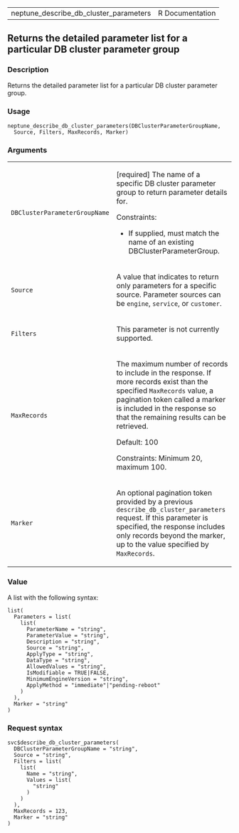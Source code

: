 <table style="width: 100%;">
<tbody>
<tr class="odd">
<td>neptune_describe_db_cluster_parameters</td>
<td style="text-align: right;">R Documentation</td>
</tr>
</tbody>
</table>

## Returns the detailed parameter list for a particular DB cluster parameter group

### Description

Returns the detailed parameter list for a particular DB cluster
parameter group.

### Usage

    neptune_describe_db_cluster_parameters(DBClusterParameterGroupName,
      Source, Filters, MaxRecords, Marker)

### Arguments

<table>
<colgroup>
<col style="width: 35%" />
<col style="width: 65%" />
</colgroup>
<tbody>
<tr class="odd">
<td><code
id="neptune_describe_db_cluster_parameters_:_DBClusterParameterGroupName">DBClusterParameterGroupName</code></td>
<td><p>[required] The name of a specific DB cluster parameter group to
return parameter details for.</p>
<p>Constraints:</p>
<ul>
<li><p>If supplied, must match the name of an existing
DBClusterParameterGroup.</p></li>
</ul></td>
</tr>
<tr class="even">
<td><code
id="neptune_describe_db_cluster_parameters_:_Source">Source</code></td>
<td><p>A value that indicates to return only parameters for a specific
source. Parameter sources can be <code>engine</code>,
<code>service</code>, or <code>customer</code>.</p></td>
</tr>
<tr class="odd">
<td><code
id="neptune_describe_db_cluster_parameters_:_Filters">Filters</code></td>
<td><p>This parameter is not currently supported.</p></td>
</tr>
<tr class="even">
<td><code
id="neptune_describe_db_cluster_parameters_:_MaxRecords">MaxRecords</code></td>
<td><p>The maximum number of records to include in the response. If more
records exist than the specified <code>MaxRecords</code> value, a
pagination token called a marker is included in the response so that the
remaining results can be retrieved.</p>
<p>Default: 100</p>
<p>Constraints: Minimum 20, maximum 100.</p></td>
</tr>
<tr class="odd">
<td><code
id="neptune_describe_db_cluster_parameters_:_Marker">Marker</code></td>
<td><p>An optional pagination token provided by a previous
<code>describe_db_cluster_parameters</code> request. If this parameter
is specified, the response includes only records beyond the marker, up
to the value specified by <code>MaxRecords</code>.</p></td>
</tr>
</tbody>
</table>

### Value

A list with the following syntax:

    list(
      Parameters = list(
        list(
          ParameterName = "string",
          ParameterValue = "string",
          Description = "string",
          Source = "string",
          ApplyType = "string",
          DataType = "string",
          AllowedValues = "string",
          IsModifiable = TRUE|FALSE,
          MinimumEngineVersion = "string",
          ApplyMethod = "immediate"|"pending-reboot"
        )
      ),
      Marker = "string"
    )

### Request syntax

    svc$describe_db_cluster_parameters(
      DBClusterParameterGroupName = "string",
      Source = "string",
      Filters = list(
        list(
          Name = "string",
          Values = list(
            "string"
          )
        )
      ),
      MaxRecords = 123,
      Marker = "string"
    )
